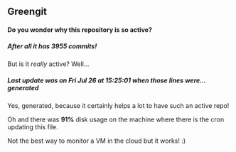 ## Greengit

#### Do you wonder why this repository is so active?

##### After all it has 3955 commits!

But is it *really* active? Well...

##### Last update was on Fri Jul 26 at 15:25:01 when those lines were... generated

Yes, generated, because it certainly helps a lot to have such an active repo!

Oh and there was **91%** disk usage on the machine
where there is the cron updating this file.

Not the best way to monitor a VM in the cloud but it works! :)
